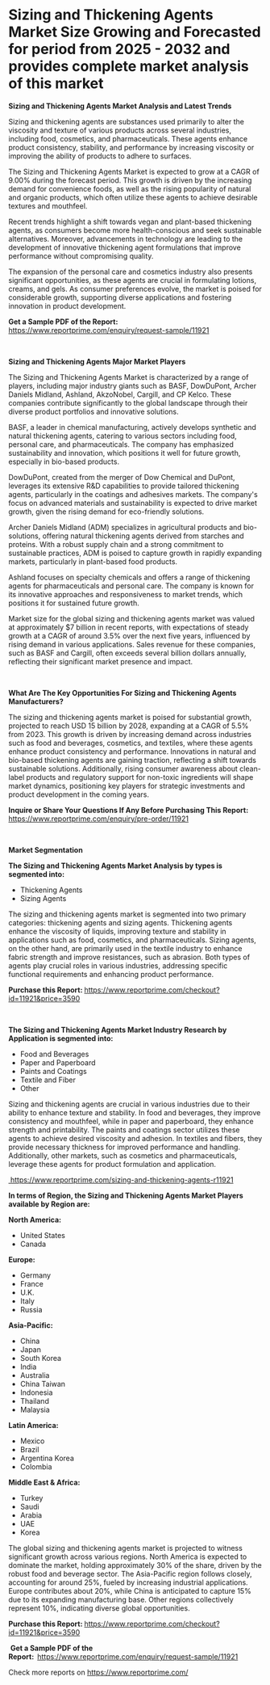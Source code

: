 <p><h1>Sizing and Thickening Agents Market Size Growing and Forecasted for period from 2025 - 2032 and provides complete market analysis of this market</h1></p><p><strong>Sizing and Thickening Agents Market Analysis and Latest Trends</strong></p>
<p><p>Sizing and thickening agents are substances used primarily to alter the viscosity and texture of various products across several industries, including food, cosmetics, and pharmaceuticals. These agents enhance product consistency, stability, and performance by increasing viscosity or improving the ability of products to adhere to surfaces.</p><p>The Sizing and Thickening Agents Market is expected to grow at a CAGR of 9.00% during the forecast period. This growth is driven by the increasing demand for convenience foods, as well as the rising popularity of natural and organic products, which often utilize these agents to achieve desirable textures and mouthfeel. </p><p>Recent trends highlight a shift towards vegan and plant-based thickening agents, as consumers become more health-conscious and seek sustainable alternatives. Moreover, advancements in technology are leading to the development of innovative thickening agent formulations that improve performance without compromising quality. </p><p>The expansion of the personal care and cosmetics industry also presents significant opportunities, as these agents are crucial in formulating lotions, creams, and gels. As consumer preferences evolve, the market is poised for considerable growth, supporting diverse applications and fostering innovation in product development.</p></p>
<p><strong>Get a Sample PDF of the Report:&nbsp;</strong> <a href="https://www.reportprime.com/enquiry/request-sample/11921?utm_campaign=3348&utm_medium=2&utm_source=Github&utm_content=ia&utm_term=17032025&utm_id=sizing-and-thickening-agents">https://www.reportprime.com/enquiry/request-sample/11921</a></p>
<p>&nbsp;</p>
<p><strong>Sizing and Thickening Agents Major Market Players</strong></p>
<p><p>The Sizing and Thickening Agents Market is characterized by a range of players, including major industry giants such as BASF, DowDuPont, Archer Daniels Midland, Ashland, AkzoNobel, Cargill, and CP Kelco. These companies contribute significantly to the global landscape through their diverse product portfolios and innovative solutions.</p><p>BASF, a leader in chemical manufacturing, actively develops synthetic and natural thickening agents, catering to various sectors including food, personal care, and pharmaceuticals. The company has emphasized sustainability and innovation, which positions it well for future growth, especially in bio-based products.</p><p>DowDuPont, created from the merger of Dow Chemical and DuPont, leverages its extensive R&D capabilities to provide tailored thickening agents, particularly in the coatings and adhesives markets. The company's focus on advanced materials and sustainability is expected to drive market growth, given the rising demand for eco-friendly solutions.</p><p>Archer Daniels Midland (ADM) specializes in agricultural products and bio-solutions, offering natural thickening agents derived from starches and proteins. With a robust supply chain and a strong commitment to sustainable practices, ADM is poised to capture growth in rapidly expanding markets, particularly in plant-based food products.</p><p>Ashland focuses on specialty chemicals and offers a range of thickening agents for pharmaceuticals and personal care. The company is known for its innovative approaches and responsiveness to market trends, which positions it for sustained future growth.</p><p>Market size for the global sizing and thickening agents market was valued at approximately $7 billion in recent reports, with expectations of steady growth at a CAGR of around 3.5% over the next five years, influenced by rising demand in various applications. Sales revenue for these companies, such as BASF and Cargill, often exceeds several billion dollars annually, reflecting their significant market presence and impact.</p></p>
<p>&nbsp;</p>
<p><strong>What Are The Key Opportunities For Sizing and Thickening Agents Manufacturers?</strong></p>
<p><p>The sizing and thickening agents market is poised for substantial growth, projected to reach USD 15 billion by 2028, expanding at a CAGR of 5.5% from 2023. This growth is driven by increasing demand across industries such as food and beverages, cosmetics, and textiles, where these agents enhance product consistency and performance. Innovations in natural and bio-based thickening agents are gaining traction, reflecting a shift towards sustainable solutions. Additionally, rising consumer awareness about clean-label products and regulatory support for non-toxic ingredients will shape market dynamics, positioning key players for strategic investments and product development in the coming years.</p></p>
<p><strong>Inquire or Share Your Questions If Any Before Purchasing This Report:</strong> <a href="https://www.reportprime.com/enquiry/pre-order/11921?utm_campaign=3348&utm_medium=2&utm_source=Github&utm_content=ia&utm_term=17032025&utm_id=sizing-and-thickening-agents">https://www.reportprime.com/enquiry/pre-order/11921</a></p>
<p>&nbsp;</p>
<p><strong>Market Segmentation</strong></p>
<p><strong>The Sizing and Thickening Agents Market Analysis by types is segmented into:</strong></p>
<p><ul><li>Thickening Agents</li><li>Sizing Agents</li></ul></p>
<p><p>The sizing and thickening agents market is segmented into two primary categories: thickening agents and sizing agents. Thickening agents enhance the viscosity of liquids, improving texture and stability in applications such as food, cosmetics, and pharmaceuticals. Sizing agents, on the other hand, are primarily used in the textile industry to enhance fabric strength and improve resistances, such as abrasion. Both types of agents play crucial roles in various industries, addressing specific functional requirements and enhancing product performance.</p></p>
<p><strong>Purchase this Report:&nbsp;</strong><a href="https://www.reportprime.com/checkout?id=11921&price=3590&utm_campaign=3348&utm_medium=2&utm_source=Github&utm_content=ia&utm_term=17032025&utm_id=sizing-and-thickening-agents">https://www.reportprime.com/checkout?id=11921&price=3590</a></p>
<p>&nbsp;</p>
<p><strong>The Sizing and Thickening Agents Market Industry Research by Application is segmented into:</strong></p>
<p><ul><li>Food and Beverages</li><li>Paper and Paperboard</li><li>Paints and Coatings</li><li>Textile and Fiber</li><li>Other</li></ul></p>
<p><p>Sizing and thickening agents are crucial in various industries due to their ability to enhance texture and stability. In food and beverages, they improve consistency and mouthfeel, while in paper and paperboard, they enhance strength and printability. The paints and coatings sector utilizes these agents to achieve desired viscosity and adhesion. In textiles and fibers, they provide necessary thickness for improved performance and handling. Additionally, other markets, such as cosmetics and pharmaceuticals, leverage these agents for product formulation and application.</p></p>
<p><a href="https://www.reportprime.com/sizing-and-thickening-agents-r11921?utm_campaign=3348&utm_medium=2&utm_source=Github&utm_content=ia&utm_term=17032025&utm_id=sizing-and-thickening-agents">&nbsp;https://www.reportprime.com/sizing-and-thickening-agents-r11921</a></p>
<p><strong>In terms of Region, the Sizing and Thickening Agents Market Players available by Region are:</strong></p>
<p>
    <p> <strong> North America: </strong>
        <ul>
            <li>United States</li>
            <li>Canada</li>
        </ul>
        </p> 
    <p> <strong> Europe: </strong>
        <ul>
            <li>Germany</li>
            <li>France</li>
            <li>U.K.</li>
            <li>Italy</li>
            <li>Russia</li>
        </ul>
        </p> 
    <p> <strong> Asia-Pacific: </strong>
        <ul>
            <li>China</li>
            <li>Japan</li>
            <li>South Korea</li>
            <li>India</li>
            <li>Australia</li>
            <li>China Taiwan</li>
            <li>Indonesia</li>
            <li>Thailand</li>
            <li>Malaysia</li>
        </ul>
        </p> 
    <p> <strong> Latin America: </strong>
        <ul>
            <li>Mexico</li>
            <li>Brazil</li>
            <li>Argentina Korea</li>
            <li>Colombia</li>
        </ul>
        </p> 
    <p> <strong> Middle East & Africa: </strong>
        <ul>
            <li>Turkey</li>
            <li>Saudi</li>
            <li>Arabia</li>
            <li>UAE</li>
            <li>Korea</li>
        </ul>
    </p>
    </p>
<p><p>The global sizing and thickening agents market is projected to witness significant growth across various regions. North America is expected to dominate the market, holding approximately 30% of the share, driven by the robust food and beverage sector. The Asia-Pacific region follows closely, accounting for around 25%, fueled by increasing industrial applications. Europe contributes about 20%, while China is anticipated to capture 15% due to its expanding manufacturing base. Other regions collectively represent 10%, indicating diverse global opportunities.</p></p>
<p><strong>Purchase this Report: </strong><a href="https://www.reportprime.com/checkout?id=11921&price=3590&utm_campaign=3348&utm_medium=2&utm_source=Github&utm_content=ia&utm_term=17032025&utm_id=sizing-and-thickening-agents">https://www.reportprime.com/checkout?id=11921&price=3590</a></p>
<p>&nbsp;<strong>Get a Sample PDF of the Report:&nbsp;&nbsp;</strong><a href="https://www.reportprime.com/enquiry/request-sample/11921?utm_campaign=3348&utm_medium=2&utm_source=Github&utm_content=ia&utm_term=17032025&utm_id=sizing-and-thickening-agents">https://www.reportprime.com/enquiry/request-sample/11921</a></p>
<p><strong></strong></p>
<p>Check more reports on <a href="https://www.reportprime.com/?utm_campaign=3348&utm_medium=2&utm_source=Github&utm_content=ia&utm_term=17032025&utm_id=sizing-and-thickening-agents">https://www.reportprime.com/</a></p>